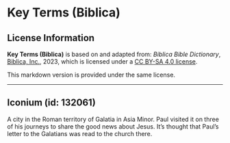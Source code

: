 # Key Terms (Biblica)

## License Information

**Key Terms (Biblica)** is based on and adapted from: _Biblica Bible Dictionary_, [Biblica, Inc.](https://www.biblica.com/), 2023, which is licensed under a [CC BY-SA 4.0 license](https://creativecommons.org/licenses/by-sa/4.0/legalcode.en).

This markdown version is provided under the same license.



--------------------------------

## Iconium (id: 132061)

A city in the Roman territory of Galatia in Asia Minor. Paul visited it on three of his journeys to share the good news about Jesus. It’s thought that Paul’s letter to the Galatians was read to the church there.


